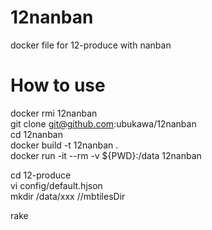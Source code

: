 # 12nanban
docker file for 12-produce with nanban

# How to use
docker rmi 12nanban  
git clone git@github.com:ubukawa/12nanban  
cd 12nanban  
docker build -t 12nanban .  
docker run -it --rm -v ${PWD}:/data 12nanban  
 
cd 12-produce  
vi config/default.hjson  
mkdir /data/xxx   //mbtilesDir

rake
